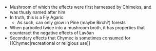 - Mushroom of which the effects were first harnessed by Chimeios, and was thusly named after him
- In truth, this is a Fly Agaric
	- As such, can only grow in Pine (maybe Birch?) forests
- When parboiled twice into a mushroom broth, it has properties that counteract the negative effects of Lavðan
- Secondary effects that Chymec is sometimes consumed for [[Chymec|recreational or religious use]]